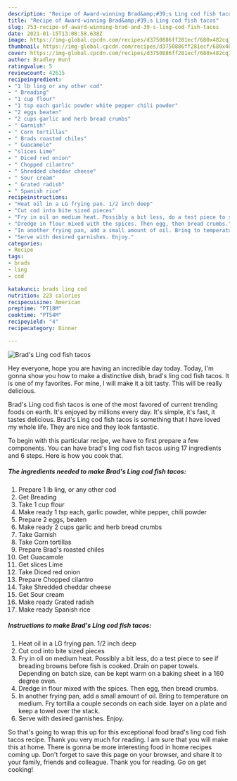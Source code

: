 ```yaml
---
description: "Recipe of Award-winning Brad&amp;#39;s Ling cod fish tacos"
title: "Recipe of Award-winning Brad&amp;#39;s Ling cod fish tacos"
slug: 753-recipe-of-award-winning-brad-and-39-s-ling-cod-fish-tacos
date: 2021-01-15T13:08:58.638Z
image: https://img-global.cpcdn.com/recipes/d3750886ff281ecf/680x482cq70/brads-ling-cod-fish-tacos-recipe-main-photo.jpg
thumbnail: https://img-global.cpcdn.com/recipes/d3750886ff281ecf/680x482cq70/brads-ling-cod-fish-tacos-recipe-main-photo.jpg
cover: https://img-global.cpcdn.com/recipes/d3750886ff281ecf/680x482cq70/brads-ling-cod-fish-tacos-recipe-main-photo.jpg
author: Bradley Hunt
ratingvalue: 5
reviewcount: 42615
recipeingredient:
- "1 lb ling or any other cod"
- " Breading"
- "1 cup flour"
- "1 tsp each garlic powder white pepper chili powder"
- "2 eggs beaten"
- "2 cups garlic and herb bread crumbs"
- " Garnish"
- " Corn tortillas"
- " Brads roasted chiles"
- " Guacamole"
- "slices Lime"
- " Diced red onion"
- " Chopped cilantro"
- " Shredded cheddar cheese"
- " Sour cream"
- " Grated radish"
- " Spanish rice"
recipeinstructions:
- "Heat oil in a LG frying pan. 1/2 inch deep"
- "Cut cod into bite sized pieces"
- "Fry in oil on medium heat. Possibly a bit less, do a test piece to see if breading browns before fish is cooked. Drain on paper towels. Depending on batch size, can be kept warm on a baking sheet in a 160 degree oven."
- "Dredge in flour mixed with the spices. Then egg, then bread crumbs."
- "In another frying pan, add a small amount of oil. Bring to temperature on medium. Fry tortilla a couple seconds on each side. layer on a plate and keep a towel over the stack."
- "Serve with desired garnishes. Enjoy."
categories:
- Recipe
tags:
- brads
- ling
- cod

katakunci: brads ling cod 
nutrition: 223 calories
recipecuisine: American
preptime: "PT18M"
cooktime: "PT54M"
recipeyield: "4"
recipecategory: Dinner

---
```



![Brad&#39;s Ling cod fish tacos](https://img-global.cpcdn.com/recipes/d3750886ff281ecf/680x482cq70/brads-ling-cod-fish-tacos-recipe-main-photo.jpg)

Hey everyone, hope you are having an incredible day today. Today, I'm gonna show you how to make a distinctive dish, brad&#39;s ling cod fish tacos. It is one of my favorites. For mine, I will make it a bit tasty. This will be really delicious.



Brad&#39;s Ling cod fish tacos is one of the most favored of current trending foods on earth. It's enjoyed by millions every day. It's simple, it's fast, it tastes delicious. Brad&#39;s Ling cod fish tacos is something that I have loved my whole life. They are nice and they look fantastic.


To begin with this particular recipe, we have to first prepare a few components. You can have brad&#39;s ling cod fish tacos using 17 ingredients and 6 steps. Here is how you cook that.

<!--inarticleads1-->

##### The ingredients needed to make Brad&#39;s Ling cod fish tacos:

1. Prepare 1 lb ling, or any other cod
1. Get  Breading
1. Take 1 cup flour
1. Make ready 1 tsp each, garlic powder, white pepper, chili powder
1. Prepare 2 eggs, beaten
1. Make ready 2 cups garlic and herb bread crumbs
1. Take  Garnish
1. Take  Corn tortillas
1. Prepare  Brad&#39;s roasted chiles
1. Get  Guacamole
1. Get slices Lime
1. Take  Diced red onion
1. Prepare  Chopped cilantro
1. Take  Shredded cheddar cheese
1. Get  Sour cream
1. Make ready  Grated radish
1. Make ready  Spanish rice




<!--inarticleads2-->

##### Instructions to make Brad&#39;s Ling cod fish tacos:

1. Heat oil in a LG frying pan. 1/2 inch deep
1. Cut cod into bite sized pieces
1. Fry in oil on medium heat. Possibly a bit less, do a test piece to see if breading browns before fish is cooked. Drain on paper towels. Depending on batch size, can be kept warm on a baking sheet in a 160 degree oven.
1. Dredge in flour mixed with the spices. Then egg, then bread crumbs.
1. In another frying pan, add a small amount of oil. Bring to temperature on medium. Fry tortilla a couple seconds on each side. layer on a plate and keep a towel over the stack.
1. Serve with desired garnishes. Enjoy.




So that's going to wrap this up for this exceptional food brad&#39;s ling cod fish tacos recipe. Thank you very much for reading. I am sure that you will make this at home. There is gonna be more interesting food in home recipes coming up. Don't forget to save this page on your browser, and share it to your family, friends and colleague. Thank you for reading. Go on get cooking!
